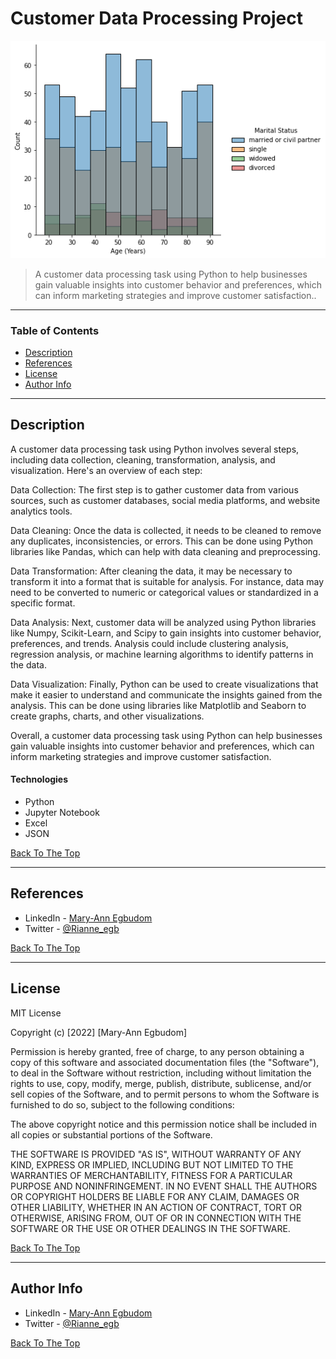 # Customer Data Processing Project

![Project Image](age_marital.png)

> A customer data processing task using Python to help businesses gain valuable insights into customer behavior and preferences, which can inform marketing strategies and improve customer satisfaction..

---

### Table of Contents

- [Description](#description)
- [References](#references)
- [License](#license)
- [Author Info](#author-info)

---

## Description
A customer data processing task using Python involves several steps, including data collection, cleaning, transformation, analysis, and visualization. Here's an overview of each step:

Data Collection: The first step is to gather customer data from various sources, such as customer databases, social media platforms, and website analytics tools.

Data Cleaning: Once the data is collected, it needs to be cleaned to remove any duplicates, inconsistencies, or errors. This can be done using Python libraries like Pandas, which can help with data cleaning and preprocessing.

Data Transformation: After cleaning the data, it may be necessary to transform it into a format that is suitable for analysis. For instance, data may need to be converted to numeric or categorical values or standardized in a specific format.

Data Analysis: Next, customer data will be analyzed using Python libraries like Numpy, Scikit-Learn, and Scipy to gain insights into customer behavior, preferences, and trends. Analysis could include clustering analysis, regression analysis, or machine learning algorithms to identify patterns in the data.

Data Visualization: Finally, Python can be used to create visualizations that make it easier to understand and communicate the insights gained from the analysis. This can be done using libraries like Matplotlib and Seaborn to create graphs, charts, and other visualizations.

Overall, a customer data processing task using Python can help businesses gain valuable insights into customer behavior and preferences, which can inform marketing strategies and improve customer satisfaction.


#### Technologies

- Python
- Jupyter Notebook
- Excel
- JSON

[Back To The Top](#customer-data-processing-project)

---

## References

- LinkedIn - [Mary-Ann Egbudom](https://www.linkedin.com/in/mary-ann-egbudom-9017b3109)
- Twitter - [@Rianne_egb](https://twitter.com/Rianne_egb)

[Back To The Top](#customer-data-processing-project)

---

## License

MIT License

Copyright (c) [2022] [Mary-Ann Egbudom]

Permission is hereby granted, free of charge, to any person obtaining a copy
of this software and associated documentation files (the "Software"), to deal
in the Software without restriction, including without limitation the rights
to use, copy, modify, merge, publish, distribute, sublicense, and/or sell
copies of the Software, and to permit persons to whom the Software is
furnished to do so, subject to the following conditions:

The above copyright notice and this permission notice shall be included in all
copies or substantial portions of the Software.

THE SOFTWARE IS PROVIDED "AS IS", WITHOUT WARRANTY OF ANY KIND, EXPRESS OR
IMPLIED, INCLUDING BUT NOT LIMITED TO THE WARRANTIES OF MERCHANTABILITY,
FITNESS FOR A PARTICULAR PURPOSE AND NONINFRINGEMENT. IN NO EVENT SHALL THE
AUTHORS OR COPYRIGHT HOLDERS BE LIABLE FOR ANY CLAIM, DAMAGES OR OTHER
LIABILITY, WHETHER IN AN ACTION OF CONTRACT, TORT OR OTHERWISE, ARISING FROM,
OUT OF OR IN CONNECTION WITH THE SOFTWARE OR THE USE OR OTHER DEALINGS IN THE
SOFTWARE.


[Back To The Top](#customer-data-processing-project)

---

## Author Info

- LinkedIn - [Mary-Ann Egbudom](https://www.linkedin.com/in/mary-ann-egbudom-9017b3109)
- Twitter - [@Rianne_egb](https://twitter.com/Rianne_egb)


[Back To The Top](#customer-data-processing-project)

